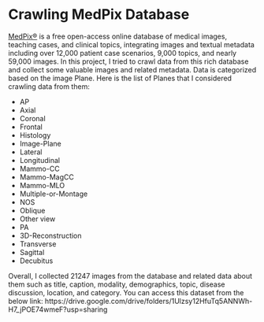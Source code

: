# Crawling MedPix Database
[MedPix®](https://medpix.nlm.nih.gov/home) is a free open-access online database of medical images, teaching cases, and clinical topics, integrating images and textual metadata including over 12,000 patient case scenarios, 9,000 topics, and nearly 59,000 images. In this project, I tried to crawl data from this rich database and collect some valuable images and related metadata. Data is categorized based on the image Plane. Here is the list of Planes that I considered crawling data from them:
- AP
- Axial
- Coronal
- Frontal
- Histology
- Image-Plane
- Lateral
- Longitudinal
- Mammo-CC
- Mammo-MagCC
- Mammo-MLO
- Multiple-or-Montage
- NOS
- Oblique
- Other view
- PA
- 3D-Reconstruction
- Transverse
- Sagittal
- Decubitus
<a/>
Overall, I collected 21247 images from the database and related data about them such as title, caption, modality, demographics, topic, disease discussion, location, and category.
You can access this dataset from the below link:
https://drive.google.com/drive/folders/1Ulzsy12HfuTq5ANNWh-H7_jPOE74wmeF?usp=sharing
